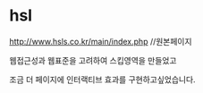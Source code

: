 # hsl
http://www.hsls.co.kr/main/index.php
//원본페이지


웹접근성과 웹표준을 고려하여 스킵영역을 만들었고

조금 더 페이지에 인터랙티브 효과를 구현하고싶었습니다. 
